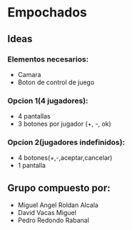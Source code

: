 # Empochados
## Ideas



### Elementos necesarios:
- Camara
- Boton de control de juego

### Opcion 1(4 jugadores):
- 4 pantallas	
- 3 botones por jugador (+, -, ok)
	
### Opcion 2(jugadores indefinidos):
- 4 botones(+,-,aceptar,cancelar)
- 1 pantalla

## Grupo compuesto por:
- Miguel Angel Roldan Alcala
- David Vacas Miguel
- Pedro Redondo Rabanal
